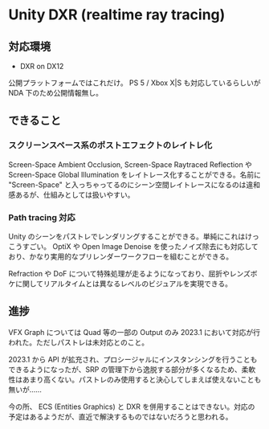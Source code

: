 # Unity DXR (realtime ray tracing)

## 対応環境

- DXR on DX12

公開プラットフォームではこれだけ。 PS 5 / Xbox X|S も対応しているらしいが NDA 下のため公開情報無し。

## できること

### スクリーンスペース系のポストエフェクトのレイトレ化

Screen-Space Ambient Occlusion, Screen-Space Raytraced Reflection や Screen-Space Global Illumination をレイトレース化することができる。名前に "Screen-Space" と入っちゃってるのにシーン空間レイトレースになるのは違和感あるが、仕組みとしては扱いやすい。

### Path tracing 対応

Unity のシーンをパストレでレンダリングすることができる。単純にこれはけっこうすごい。 OptiX や Open Image Denoise を使ったノイズ除去にも対応しており、かなり実用的なプリレンダーワークフローを組むことができる。

Refraction や DoF について特殊処理が走るようになっており、屈折やレンズボケに関してリアルタイムとは異なるレベルのビジュアルを実現できる。

## 進捗

VFX Graph については Quad 等の一部の Output のみ 2023.1 において対応が行われた。ただしパストレは未対応とのこと。

2023.1 から API が拡充され、プロシージャルにインスタンシングを行うこともできるようになったが、SRP の管理下から逸脱する部分が多くなるため、柔軟性はあまり高くない。パストレのみ使用すると決心してしまえば使えないことも無いが……

今の所、 ECS (Entities Graphics) と DXR を併用することはできない。対応の予定はあるようだが、直近で解決するものではないだろうと思われる。
